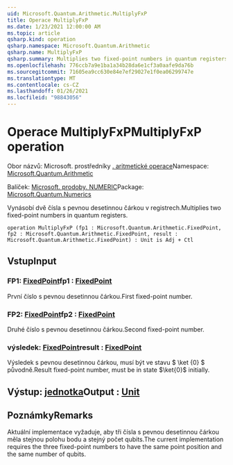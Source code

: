 ```yaml
---
uid: Microsoft.Quantum.Arithmetic.MultiplyFxP
title: Operace MultiplyFxP
ms.date: 1/23/2021 12:00:00 AM
ms.topic: article
qsharp.kind: operation
qsharp.namespace: Microsoft.Quantum.Arithmetic
qsharp.name: MultiplyFxP
qsharp.summary: Multiplies two fixed-point numbers in quantum registers.
ms.openlocfilehash: 776ccb7a9e1ba1a34b28da6e1cf3a0aafe9da76b
ms.sourcegitcommit: 71605ea9cc630e84e7ef29027e1f0ea06299747e
ms.translationtype: MT
ms.contentlocale: cs-CZ
ms.lasthandoff: 01/26/2021
ms.locfileid: "98843056"
---
```

# <a name="multiplyfxp-operation"></a><span data-ttu-id="fb9d1-102">Operace MultiplyFxP</span><span class="sxs-lookup"><span data-stu-id="fb9d1-102">MultiplyFxP operation</span></span>

<span data-ttu-id="fb9d1-103">Obor názvů: Microsoft. prostředníky [. aritmetické operace](xref:Microsoft.Quantum.Arithmetic)</span><span class="sxs-lookup"><span data-stu-id="fb9d1-103">Namespace: [Microsoft.Quantum.Arithmetic](xref:Microsoft.Quantum.Arithmetic)</span></span>

<span data-ttu-id="fb9d1-104">Balíček: [Microsoft. prodoby. NUMERIC](https://nuget.org/packages/Microsoft.Quantum.Numerics)</span><span class="sxs-lookup"><span data-stu-id="fb9d1-104">Package: [Microsoft.Quantum.Numerics](https://nuget.org/packages/Microsoft.Quantum.Numerics)</span></span>


<span data-ttu-id="fb9d1-105">Vynásobí dvě čísla s pevnou desetinnou čárkou v registrech.</span><span class="sxs-lookup"><span data-stu-id="fb9d1-105">Multiplies two fixed-point numbers in quantum registers.</span></span>

```qsharp
operation MultiplyFxP (fp1 : Microsoft.Quantum.Arithmetic.FixedPoint, fp2 : Microsoft.Quantum.Arithmetic.FixedPoint, result : Microsoft.Quantum.Arithmetic.FixedPoint) : Unit is Adj + Ctl
```


## <a name="input"></a><span data-ttu-id="fb9d1-106">Vstup</span><span class="sxs-lookup"><span data-stu-id="fb9d1-106">Input</span></span>

### <a name="fp1--fixedpoint"></a><span data-ttu-id="fb9d1-107">FP1: [FixedPoint](xref:Microsoft.Quantum.Arithmetic.FixedPoint)</span><span class="sxs-lookup"><span data-stu-id="fb9d1-107">fp1 : [FixedPoint](xref:Microsoft.Quantum.Arithmetic.FixedPoint)</span></span>

<span data-ttu-id="fb9d1-108">První číslo s pevnou desetinnou čárkou.</span><span class="sxs-lookup"><span data-stu-id="fb9d1-108">First fixed-point number.</span></span>


### <a name="fp2--fixedpoint"></a><span data-ttu-id="fb9d1-109">FP2: [FixedPoint](xref:Microsoft.Quantum.Arithmetic.FixedPoint)</span><span class="sxs-lookup"><span data-stu-id="fb9d1-109">fp2 : [FixedPoint](xref:Microsoft.Quantum.Arithmetic.FixedPoint)</span></span>

<span data-ttu-id="fb9d1-110">Druhé číslo s pevnou desetinnou čárkou.</span><span class="sxs-lookup"><span data-stu-id="fb9d1-110">Second fixed-point number.</span></span>


### <a name="result--fixedpoint"></a><span data-ttu-id="fb9d1-111">výsledek: [FixedPoint](xref:Microsoft.Quantum.Arithmetic.FixedPoint)</span><span class="sxs-lookup"><span data-stu-id="fb9d1-111">result : [FixedPoint](xref:Microsoft.Quantum.Arithmetic.FixedPoint)</span></span>

<span data-ttu-id="fb9d1-112">Výsledek s pevnou desetinnou čárkou, musí být ve stavu $ \ket {0} $ původně.</span><span class="sxs-lookup"><span data-stu-id="fb9d1-112">Result fixed-point number, must be in state $\ket{0}$ initially.</span></span>



## <a name="output--unit"></a><span data-ttu-id="fb9d1-113">Výstup: [jednotka](xref:microsoft.quantum.lang-ref.unit)</span><span class="sxs-lookup"><span data-stu-id="fb9d1-113">Output : [Unit](xref:microsoft.quantum.lang-ref.unit)</span></span>



## <a name="remarks"></a><span data-ttu-id="fb9d1-114">Poznámky</span><span class="sxs-lookup"><span data-stu-id="fb9d1-114">Remarks</span></span>

<span data-ttu-id="fb9d1-115">Aktuální implementace vyžaduje, aby tři čísla s pevnou desetinnou čárkou měla stejnou polohu bodu a stejný počet qubits.</span><span class="sxs-lookup"><span data-stu-id="fb9d1-115">The current implementation requires the three fixed-point numbers to have the same point position and the same number of qubits.</span></span>